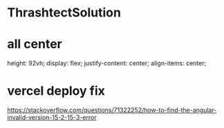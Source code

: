 # ThrashtectSolution

# all center
height: 92vh;
display: flex;
justify-content: center;
align-items: center;


# vercel deploy fix
https://stackoverflow.com/questions/71322252/how-to-find-the-angular-invalid-version-15-2-15-3-error